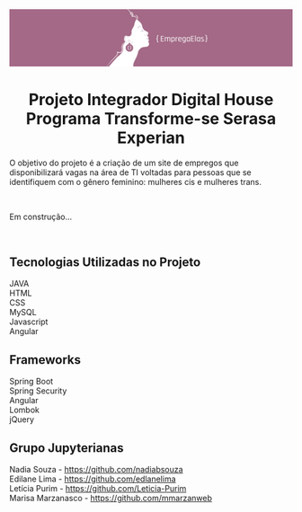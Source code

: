 <div align="center"><img src="https://github.com/nadiabsouza/back-end-empregaelas/blob/master/banner_github.jpg" /></div>

<h1 align="center">Projeto Integrador Digital House<br />Programa Transforme-se Serasa Experian</h1>

<p>O objetivo do projeto é a criação de um site de empregos que disponibilizará vagas na área de TI voltadas para pessoas que se identifiquem com o gênero feminino: mulheres cis e mulheres trans.</p>

<br />
<p>Em construção...</p>

<br />
<h2>Tecnologias Utilizadas no Projeto</h2>
<p>JAVA<br />
HTML<br />
CSS<br />
MySQL<br />
Javascript<br />
Angular</p>


<h2>Frameworks</h2>
<p>Spring Boot<br />
Spring Security<br />
Angular<br />
Lombok<br />
jQuery
</p>


<h2>Grupo Jupyterianas</h2>

Nadia Souza - https://github.com/nadiabsouza<br />
Edilane Lima - https://github.com/edlanelima<br />
Letícia Purim - https://github.com/Leticia-Purim<br />
Marisa Marzanasco - https://github.com/mmarzanweb
